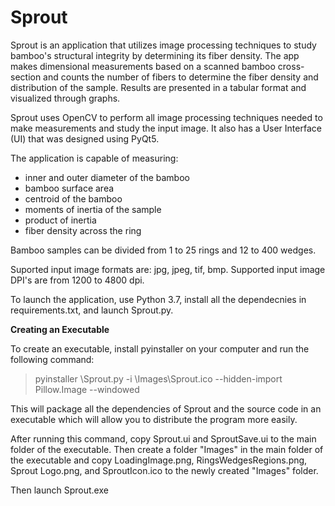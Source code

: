 # Sprout

Sprout is an application that utilizes image processing techniques to study bamboo's structural integrity by determining its fiber density. The app makes dimensional measurements based on a scanned bamboo cross-section and counts the number of fibers to determine the fiber density and distribution of the sample. Results are presented in a tabular format and visualized through graphs. 

Sprout uses OpenCV to perform all image processing techniques needed to make measurements and study the input image. It also has a User Interface (UI) that was designed using PyQt5. 

The application is capable of measuring:
  - inner and outer diameter of the bamboo
  - bamboo surface area
  - centroid of the bamboo
  - moments of inertia of the sample
  - product of inertia
  - fiber density across the ring
  
Bamboo samples can be divided from 1 to 25 rings and 12 to 400 wedges.

Suported input image formats are: jpg, jpeg, tif, bmp.
Supported input image DPI's are from 1200 to 4800 dpi.

To launch the application, use Python 3.7, install all the dependecnies in requirements.txt, and launch Sprout.py.

**Creating an Executable**

To create an executable, install pyinstaller on your computer and run the following command:
> pyinstaller <Directory>\Sprout.py -i <Directory>\Images\Sprout.ico --hidden-import Pillow.Image --windowed
  
This will package all the dependencies of Sprout and the source code in an executable which will allow you to distribute the program more easily.

After running this command, copy Sprout.ui and SproutSave.ui to the main folder of the executable.
Then create a folder "Images" in the main folder of the executable and copy LoadingImage.png, RingsWedgesRegions.png, Sprout Logo.png, and SproutIcon.ico to the newly created "Images" folder.

Then launch Sprout.exe
